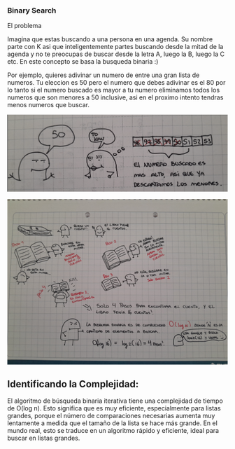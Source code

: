 ### Binary Search

El problema

Imagina que estas buscando a una persona en una agenda. Su nombre parte con K asi que inteligentemente partes buscando desde la mitad de la agenda y no te preocupas de buscar desde la letra A, luego la B, luego la C etc. 
En este concepto se basa la busqueda binaria :)

Por ejemplo, quieres adivinar un numero de entre una gran lista de numeros. Tu eleccion es 50 pero el numero que debes adivinar es el 80 por lo tanto si el numero buscado es mayor a tu numero eliminamos todos los numeros que son menores a 50 inclusive, asi en el proximo intento tendras menos numeros que buscar.

![Texto Alternativo](img/binarysearch_1.png)

![Texto Alternativo](img/binarysearch_2.jpg)

## Identificando la Complejidad:
El algoritmo de búsqueda binaria iterativa tiene una complejidad de tiempo de O(log n). 
Esto significa que es muy eficiente, especialmente para listas grandes, porque el número de 
comparaciones necesarias aumenta muy lentamente a medida que el tamaño de la lista se hace más grande. 
En el mundo real, esto se traduce en un algoritmo rápido y eficiente, ideal para buscar en listas grandes.

